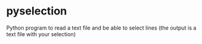pyselection
===========

Python program to read a text file and be able to select lines (the output is a text file with your selection)
